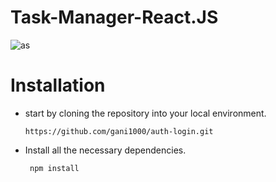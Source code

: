 # Task-Manager-React.JS

![as](https://github.com/gani1000/task-manager/assets/107857762/51da6f31-2ccd-4e2b-88a5-a82cb1ae4961)

# Installation
  - start by cloning the repository into your local environment.
  
        https://github.com/gani1000/auth-login.git
  
  - Install all the necessary dependencies.
  
         npm install

